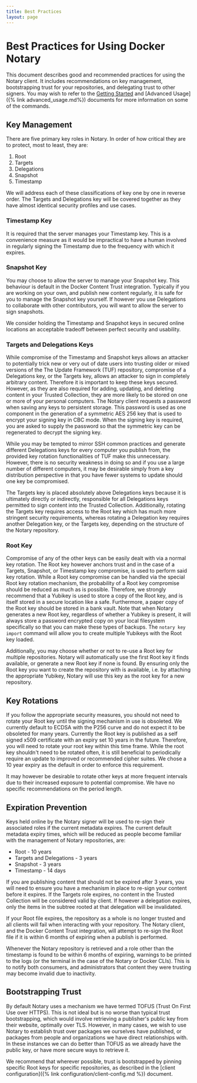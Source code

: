 ```yaml
---
title: Best Practices
layout: page
---
```


# Best Practices for Using Docker Notary

This document describes good and recommended practices for using the Notary client.
It includes recommendations on key management, bootstrapping trust for your repositories,
and delegating trust to other signers. You may wish to refer to the [Getting Started](getting_started.md)
and [Advanced Usage]({% link advanced_usage.md%}) documents for more information on some of the
commands.

## Key Management

There are five primary key roles in Notary. In order of how critical they are to protect, most
to least, they are:

1. Root
2. Targets
3. Delegations
4. Snapshot
5. Timestamp

We will address each of these classifications of key one by one in reverse order. The
Targets and Delegations key will be covered together as they have almost identical
security profiles and use cases.

### Timestamp Key

It is required that the server manages your Timestamp key. This is a convenience measure
as it would be impractical to have a human involved in regularly signing the Timestamp due
to the frequency with which it expires.

### Snapshot Key

You may choose to allow the server to manage your Snapshot key. This behaviour is default
in the Docker Content Trust integration. Typically if you are working on your own, and
publish new content regularly, it is safe for you to manage the Snapshot key yourself.
If however you use Delegations to collaborate with other contributors, you will want to
allow the server to sign snapshots.

We consider holding the Timestamp and Snapshot keys in secured online locations an
acceptable tradeoff between perfect security and usability.

### Targets and Delegations Keys

While compromise of the Timestamp and Snapshot keys allows an attacker to potentially trick
new or very out of date users into trusting older or mixed versions of the The Update Framework (TUF) repository, compromise
of a Delegations key, or the Targets key, allows an attacker to sign in completely arbitrary
content. Therefore it is important to keep these keys secured. However, as they are also
required for adding, updating, and deleting content in your Trusted Collection, they are
more likely to be stored on one or more of your personal computers. The Notary client requests
a password when saving any keys to persistent storage. This password is used as one component
in the generation of a symmetric AES 256 key that is used to encrypt your signing key in CBC
mode. When the signing key is required, you are asked to supply the password so that the
symmetric key can be regenerated to decrypt the signing key.

While you may be tempted to mirror SSH common practices and generate different Delegations
keys for every computer you publish from, the provided key rotation functionalities of TUF
make this unnecessary. However, there is no security weakness in doing so and if you use
a large number of different computers, it may be desirable simply from a key distribution
perspective in that you have fewer systems to update should one key be compromised. 

The Targets key is placed absolutely above Delegations keys because it is ultimately
directly or indirectly, responsible for all Delegations keys permitted to sign content
into the Trusted Collection. Additionally, rotating the Targets key requires access to
the Root key which has much more stringent security requirements, whereas rotating a
Delegation key requires another Delegation key, or the Targets key, depending on the
structure of the Notary repository.

### Root Key

Compromise of any of the other keys can be easily dealt with via a normal key rotation. The Root
key however anchors trust and in the case of a Targets, Snapshot, or Timestamp key compromise,
is used to perform said key rotation. While a Root key compromise can be handled via the special
Root key rotation mechanism, the probability of a Root key compromise should be reduced as much as is possible.
Therefore, we strongly recommend that a Yubikey is used to store a copy of the Root key, and
is itself stored in a secure location like a safe. Furthermore, a paper copy of the Root key
should be stored in a bank vault. Note that when Notary generates a new Root key, regardless
of whether a Yubikey is present, it will always store a password encrypted copy on your local
filesystem specifically so that you can make these types of backups. The `notary key import`
command will allow you to create multiple Yubikeys with the Root key loaded.

Additionally, you may choose whether or not to re-use a Root key for multiple repositories.
Notary will automatically use the first Root key it finds available, or generate a new Root
key if none is found. By ensuring only the Root key you want to create the repository with
is available, i.e. by attaching the appropriate Yubikey, Notary will use this key as the
root key for a new repository.

## Key Rotations

If you follow the appropriate security measures, you should not need to rotate your Root
key until the signing mechanism in use is obsoleted. We currently default to ECDSA 
with the P256 curve and do not expect it to be obsoleted for many years. Currently 
the Root key is published as a self signed x509 certificate with an expiry set 10 years
in the future. Therefore, you will need to rotate your root key within this time frame.
While the root key shouldn't need to be rotated often, it is still beneficial to periodically
require an update to improved or recommended cipher suites. We chose a 10 year expiry as the
default in order to enforce this requirement.

It may however
be desirable to rotate other keys at more frequent intervals due to their increased exposure
to potential compromise. We have no specific recommendations on the period length.

## Expiration Prevention

Keys held online by the Notary signer will be used to re-sign their associated roles
if the current metadata expires. The current default metadata expiry times, which will
be reduced as people become familiar with the management of Notary repositories, are:

* Root - 10 years
* Targets and Delegations - 3 years
* Snapshot - 3 years
* Timestamp - 14 days

If you are publishing content that should not be expired after 3 years, you will need to
ensure you have a mechanism in place to re-sign your content before it expires. If the
Targets role expires, no content in the Trusted Collection will be considered valid by
client. If however a delegation expires, only the items in the subtree rooted at that
delegation will be invalidated.

If your Root file expires, the repository as a whole is no longer trusted and all clients
will fail when interacting with your repository. The Notary client, and the Docker Content
Trust integration, will attempt to re-sign the Root file if it is within 6 months of expiring
when a publish is performed.

Whenever the Notary repository is retrieved and a role other than the timestamp is found 
to be within 6 months of expiring, warnings to be printed to the logs (or the terminal in 
the case of the Notary or Docker CLIs). This is to notify both consumers, and administrators 
that content they were trusting may become invalid due to inactivity.

## Bootstrapping Trust

By default Notary uses a mechanism we have termed TOFUS (Trust On First Use over HTTPS).
This is not ideal but is no worse than typical trust bootstrapping, which would involve
retrieving a publisher's public key from their website, optimally over TLS. However, in
many cases, we wish to use Notary to establish trust over packages we ourselves have
published, or packages from people and organizations we have direct relationships with.
In these instances we can do better than TOFUS as we already have the public key, or have more
secure ways to retrieve it.

We recommend that wherever possible, trust is bootstrapped by pinning specific Root
keys for specific repositories, as described in the [client configuration]({% link configuration/client-config.md %})
document.